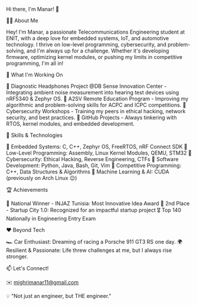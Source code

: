 Hi there, I'm Manar! 🚀

👩‍💻 About Me

Hey! I'm Manar, a passionate Telecommunications Engineering student at ENIT, with a deep love for embedded systems, IoT, and automotive technology. 
I thrive on low-level programming, cybersecurity, and problem-solving, and I'm always up for a challenge. 
Whether it's developing firmware, optimizing kernel modules, or pushing my limits in competitive programming, I'm all in!

🌱 What I'm Working On

🔹 Diagnostic Headphones Project @DB Sense Innovation Center - Integrating ambient noise measurement into hearing test devices using nRF5340 & Zephyr OS.
🔹 A2SV Remote Education Program - Improving my algorithmic and problem-solving skills for ACPC and ICPC competitions.
🔹 Cybersecurity Workshops - Training my peers in ethical hacking, network security, and best practices.
🔹 GitHub Projects - Always tinkering with RTOS, kernel modules, and embedded development.

🚀 Skills & Technologies

🔸 Embedded Systems: C, C++, Zephyr OS, FreeRTOS, nRF Connect SDK
🔸 Low-Level Programming: Assembly, Linux Kernel Modules, QEMU, STM32
🔸 Cybersecurity: Ethical Hacking, Reverse Engineering, CTFs
🔸 Software Development: Python, Java, Bash, Git, Vim
🔸 Competitive Programming: C++, Data Structures & Algorithms
🔸 Machine Learning & AI: CUDA (previously on Arch Linux 😉)

🏆 Achievements

🏅 National Winner - INJAZ Tunisia: Most Innovative Idea Award
🥈 2nd Place - Startup City 1.0: Recognized for an impactful startup project
🎖 Top 140 Nationally in Engineering Entry Exam

❤️ Beyond Tech

🏎 Car Enthusiast: Dreaming of racing a Porsche 911 GT3 RS one day.
🌍 Resilient & Passionate: Life threw challenges at me, but I always rise stronger.

📫 Let's Connect!

✉️ mighrimanar11@gmail.com

💡 "Not just an engineer, but THE engineer."

